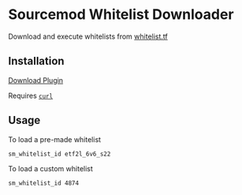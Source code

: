 # Sourcemod Whitelist Downloader

Download and execute whitelists from [whitelist.tf](http://whitelist.tf/)

## Installation

[Download Plugin](https://github.com/spiretf/sm_whitelist/raw/master/plugin/whitelisttf.smx)

Requires [`curl`](https://forums.alliedmods.net/showthread.php?t=152216)

## Usage

To load a pre-made whitelist

```
sm_whitelist_id etf2l_6v6_s22
```

To load a custom whitelist

```
sm_whitelist_id 4874
```
